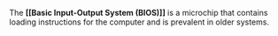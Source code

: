 The **[[Basic Input-Output System (BIOS)]]** is a microchip that contains loading instructions for the computer and is prevalent in older systems.